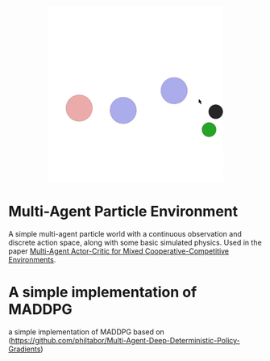<p align="center">
  <img src="Simple-Adversary.PNG" width="350" title="Simple-Adversary">
</p>

# Multi-Agent Particle Environment

A simple multi-agent particle world with a continuous observation and discrete action space, along with some basic simulated physics.
Used in the paper [Multi-Agent Actor-Critic for Mixed Cooperative-Competitive Environments](https://arxiv.org/pdf/1706.02275.pdf).

# A simple implementation of MADDPG
a simple implementation of MADDPG based on (https://github.com/philtabor/Multi-Agent-Deep-Deterministic-Policy-Gradients)
